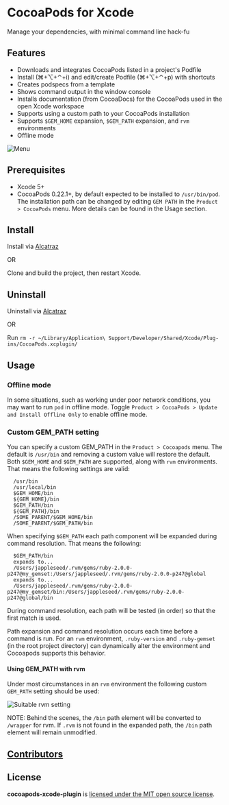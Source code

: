 # CocoaPods for Xcode

Manage your dependencies, with minimal command line hack-fu

## Features

- Downloads and integrates CocoaPods listed in a project's Podfile
- Install (⌘+⌥+⌃+i) and edit/create Podfile (⌘+⌥+⌃+p) with shortcuts
- Creates podspecs from a template
- Shows command output in the window console
- Installs documentation (from CocoaDocs) for the CocoaPods used in the open Xcode workspace
- Supports using a custom path to your CocoaPods installation
- Supports `$GEM_HOME` expansion, `$GEM_PATH` expansion, and `rvm` environments
- Offline mode

![Menu](menu.png)


## Prerequisites

- Xcode 5+
- CocoaPods 0.22.1+, by default expected to be installed to `/usr/bin/pod`. The installation path can be changed by editing `GEM PATH` in the `Product > CocoaPods` menu. More details can be found in the Usage section.


## Install

Install via [Alcatraz](http://alcatraz.io/)

OR

Clone and build the project, then restart Xcode.

## Uninstall

Uninstall via [Alcatraz](http://alcatraz.io/)

OR

Run `rm -r ~/Library/Application\ Support/Developer/Shared/Xcode/Plug-ins/CocoaPods.xcplugin/`

## Usage

### Offline mode

In some situations, such as working under poor network conditions, you may want to run `pod` in
offline mode. Toggle `Product > CocoaPods > Update and Install Offline Only` to enable offline mode.

### Custom GEM_PATH setting

You can specify a custom GEM_PATH in the `Product > Cocoapods` menu. The default is `/usr/bin` and removing a custom value will restore the default. Both `$GEM_HOME` and `$GEM_PATH` are supported, along with `rvm` environments. That means the following settings are valid:

```
  /usr/bin
  /usr/local/bin
  $GEM_HOME/bin
  ${GEM_HOME}/bin
  $GEM_PATH/bin
  ${GEM_PATH}/bin
  /SOME_PARENT/$GEM_HOME/bin
  /SOME_PARENT/$GEM_PATH/bin
```

When specifying `$GEM_PATH` each path component will be expanded during command resolution. That means the following:

```
  $GEM_PATH/bin
  expands to...
  /Users/jappleseed/.rvm/gems/ruby-2.0.0-p247@my_gemset:/Users/jappleseed/.rvm/gems/ruby-2.0.0-p247@global
  expands to...
  /Users/jappleseed/.rvm/gems/ruby-2.0.0-p247@my_gemset/bin:/Users/jappleseed/.rvm/gems/ruby-2.0.0-p247@global/bin
```

During command resolution, each path will be tested (in order) so that the first match is used.

Path expansion and command resolution occurs each time before a command is run. For an `rvm` environment, `.ruby-version` and `.ruby-gemset` (in the root project directory) can dynamically alter the environment and Cocoapods supports this behavior.

#### Using GEM_PATH with rvm

Under most circumstances in an `rvm` environment the following custom `GEM_PATH` setting should be used:

![Suitable rvm setting](menu_rvm.png)

NOTE: Behind the scenes, the `/bin` path element will be converted to `/wrapper` for rvm. If `.rvm` is not found in the expanded path, the `/bin` path element will remain unmodified.

## [Contributors](https://github.com/kattrali/cocoapods-xcode-plugin/graphs/contributors)

## License

**cocoapods-xcode-plugin** is [licensed under the MIT open source license](https://github.com/kattrali/cocoapods-xcode-plugin/blob/master/LICENSE).
